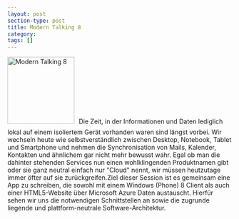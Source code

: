 ```yaml
---
layout: post
section-type: post
title: Modern Talking 8
category: 
tags: []
---
```

<img class="alignleft size-thumbnail wp-image-6927" style="margin-right:10px; margin-bottom:10px;" alt="Modern Talking 8" src="http://anheledirwp.blob.core.windows.net/wordpress/2013/11/Modern-Talking-150x150.png" width="150" height="150" />Die Zeit, in der Informationen und Daten lediglich lokal auf einem isoliertem Gerät vorhanden waren sind längst vorbei. Wir wechseln heute wie selbstverständlich zwischen Desktop, Notebook, Tablet und Smartphone und nehmen die Synchronisation von Mails, Kalender, Kontakten und ähnlichem gar nicht mehr bewusst wahr. Egal ob man die dahinter stehenden Services nun einen wohlklingenden Produktnamen gibt oder sie ganz neutral einfach nur "Cloud" nennt, wir müssen heutzutage immer öfter auf sie zurückgreifen.Ziel dieser Session ist es gemeinsam eine App zu schreiben, die sowohl mit einem Windows (Phone) 8 Client als auch einer HTML5-Website über Microsoft Azure Daten austauscht. Hierfür sehen wir uns die notwendigen Schnittstellen an sowie die zugrunde liegende und plattform-neutrale Software-Architektur.
